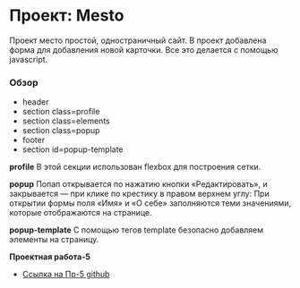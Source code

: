 # Проект: Mesto
Проект место простой, одностраничный сайт. В проект добавлена  форма для добавления новой карточки. Все это делается с помощью javascript. 
### Обзор
* header
* section class=profile
* section class=elements
* section class=popup
* footer
* section id=popup-template


**profile**
В этой секции использован flexbox для построения сетки.


**popup**
Попап открывается по нажатию кнопки «Редактировать», и закрывается — при клике по крестику в правом верхнем углу:
При открытии формы поля «Имя» и «О себе»  заполняются теми значениями, которые отображаются на странице.


**popup-template**
C помощью тегов template безопасно добавляем элементы на страницу.

**Проектная работа-5**

* [Ссылка на Пр-5 github](https://ulanbekboev.github.io/mesto/)


